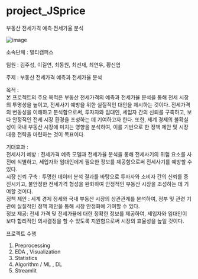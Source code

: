 # project_JSprice
부동산 전세가격 예측·전세가율 분석

![image](https://github.com/beimmersedin/project_JSprice/assets/126938212/e5982266-9298-4794-95a7-5c1462607837)



소속단체 : 멀티캠퍼스

팀원 : 김주성, 이길연, 최동원, 최선재, 최연우, 황신엽

주제 : 부동산 전세가격 예측과 전세가율 분석

목적 :<br>
본 프로젝트의 주요 목적은 부동산 전세가격의 예측과 전세가율 분석을 통해 전세 시장의 투명성을 높이고, 전세사기 예방을 위한 실질적인 대안을 제시하는 것이다. 전세가격의 변동성을 이해하고 분석함으로써, 투자자와 임대인, 세입자 간의 신뢰를 구축하고, 보다 안정적인 전세 시장 환경을 조성하는 데 기여하고자 한다. 또한, 세계 경제의 불확실성이 국내 부동산 시장에 미치는 영향을 분석하여, 이를 기반으로 한 정책 제안 및 시장 대응 전략을 마련하는 것이 목표이다.

기대효과 :<br>
전세사기 예방 : 전세가격 예측 모델과 전세가율 분석을 통해 전세사기의 위험 요소를 사전에 식별하고, 세입자와 임대인에게 필요한 정보를 제공함으로써 전세사기를 예방할 수 있다.<br>
시장 신뢰 구축 : 투명한 데이터 분석 결과를 바탕으로 투자자와 소비자 간의 신뢰를 증진시키고, 불안정한 전세가격 형성을 완화하여 안정적인 부동산 시장을 조성하는 데 기여할 것이다.<br>
정책 제안 : 세계 경제 정세와 국내 부동산 시장의 상관관계를 분석하여, 정부 및 관련 기관에 실질적인 정책 제안을 통해 시장 안정화에 기여할 수 있다.<br>
정보 제공: 전세 가격 및 전세가율에 대한 정확한 정보를 제공하여, 세입자와 임대인이 보다 합리적인 의사결정을 할 수 있도록 지원함으로써 시장의 효율성을 높일 것이다.<br>


프로젝트 수행
1. Preprocessing
2. EDA , Visualization
3. Statistics
4. Algorithm / ML , DL
5. Streamlit
